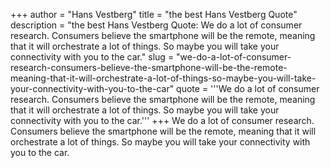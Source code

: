 +++
author = "Hans Vestberg"
title = "the best Hans Vestberg Quote"
description = "the best Hans Vestberg Quote: We do a lot of consumer research. Consumers believe the smartphone will be the remote, meaning that it will orchestrate a lot of things. So maybe you will take your connectivity with you to the car."
slug = "we-do-a-lot-of-consumer-research-consumers-believe-the-smartphone-will-be-the-remote-meaning-that-it-will-orchestrate-a-lot-of-things-so-maybe-you-will-take-your-connectivity-with-you-to-the-car"
quote = '''We do a lot of consumer research. Consumers believe the smartphone will be the remote, meaning that it will orchestrate a lot of things. So maybe you will take your connectivity with you to the car.'''
+++
We do a lot of consumer research. Consumers believe the smartphone will be the remote, meaning that it will orchestrate a lot of things. So maybe you will take your connectivity with you to the car.
